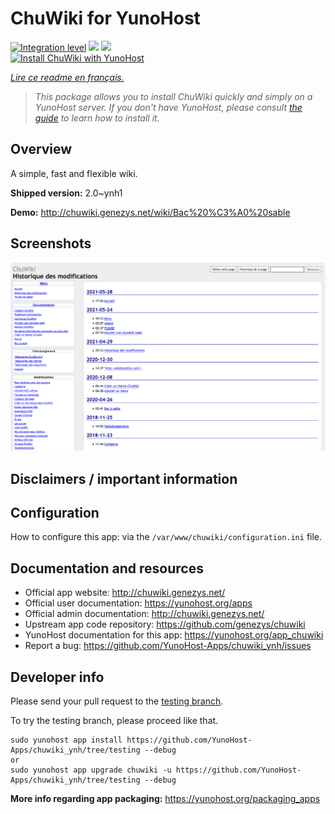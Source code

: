 <!--
N.B.: This README was automatically generated by https://github.com/YunoHost/apps/tree/master/tools/README-generator
It shall NOT be edited by hand.
-->

# ChuWiki for YunoHost

[![Integration level](https://dash.yunohost.org/integration/chuwiki.svg)](https://dash.yunohost.org/appci/app/chuwiki) ![](https://ci-apps.yunohost.org/ci/badges/chuwiki.status.svg) ![](https://ci-apps.yunohost.org/ci/badges/chuwiki.maintain.svg)  
[![Install ChuWiki with YunoHost](https://install-app.yunohost.org/install-with-yunohost.svg)](https://install-app.yunohost.org/?app=chuwiki)

*[Lire ce readme en français.](./README_fr.md)*

> *This package allows you to install ChuWiki quickly and simply on a YunoHost server.
If you don't have YunoHost, please consult [the guide](https://yunohost.org/#/install) to learn how to install it.*

## Overview

A simple, fast and flexible wiki.

**Shipped version:** 2.0~ynh1

**Demo:** http://chuwiki.genezys.net/wiki/Bac%20%C3%A0%20sable

## Screenshots

![](./doc/screenshots/screenshot.png)

## Disclaimers / important information

## Configuration

How to configure this app: via the `/var/www/chuwiki/configuration.ini` file.

## Documentation and resources

* Official app website: http://chuwiki.genezys.net/
* Official user documentation: https://yunohost.org/apps
* Official admin documentation: http://chuwiki.genezys.net/
* Upstream app code repository: https://github.com/genezys/chuwiki
* YunoHost documentation for this app: https://yunohost.org/app_chuwiki
* Report a bug: https://github.com/YunoHost-Apps/chuwiki_ynh/issues

## Developer info

Please send your pull request to the [testing branch](https://github.com/YunoHost-Apps/chuwiki_ynh/tree/testing).

To try the testing branch, please proceed like that.
```
sudo yunohost app install https://github.com/YunoHost-Apps/chuwiki_ynh/tree/testing --debug
or
sudo yunohost app upgrade chuwiki -u https://github.com/YunoHost-Apps/chuwiki_ynh/tree/testing --debug
```

**More info regarding app packaging:** https://yunohost.org/packaging_apps